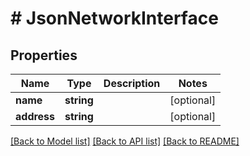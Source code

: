 # # JsonNetworkInterface

## Properties

Name | Type | Description | Notes
------------ | ------------- | ------------- | -------------
**name** | **string** |  | [optional] 
**address** | **string** |  | [optional] 

[[Back to Model list]](../../README.md#documentation-for-models) [[Back to API list]](../../README.md#documentation-for-api-endpoints) [[Back to README]](../../README.md)


